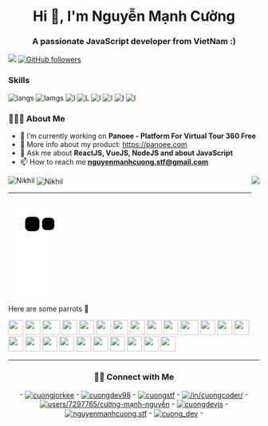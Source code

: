 <h1 align="center">Hi 👋, I'm Nguyễn Mạnh Cường</h1>
<h3 align="center">A passionate JavaScript developer from VietNam :)</h3>


![](https://komarev.com/ghpvc/?username=cuongdevjs&color=brightgreen)
[![GitHub followers](https://img.shields.io/github/followers/cuongdevjs.svg?style=social&label=Follow&maxAge=2592000)](https://github.com/cuongdevjs?tab=followers)

### Skills 
![langs](https://img.shields.io/badge/CSS3-1572B6?style=for-the-badge&logo=css3&logoColor=white)
![lamgs](https://img.shields.io/badge/JavaScript-F7DF1E?style=for-the-badge&logo=javascript&logoColor=black)
![l](https://img.shields.io/badge/HTML5-E34F26?style=for-the-badge&logo=html5&logoColor=white) 
![L](https://img.shields.io/badge/Node.js-43853D?style=for-the-badge&logo=node-dot-js&logoColor=white)
![l](https://img.shields.io/badge/Vue.js-green?style=for-the-badge&logo=vue-dot-js&logoColor=white)
![l](https://img.shields.io/badge/React-20232A?style=for-the-badge&logo=react&logoColor=61DAFB)
![l](https://img.shields.io/badge/Next.js-20232A?style=for-the-badge&logo=next-dot-js&logoColor=61DAFB)
![l](https://img.shields.io/badge/Kali_Linux-557C94?style=for-the-badge&logo=kali-linux&logoColor=white)

###  👨🏻‍💻 About Me 
- 🔭 I’m currently working on **Panoee - Platform For Virtual Tour 360 Free**
- 💬 More info about my product: https://panoee.com
- 💬 Ask me about **ReactJS, VueJS, NodeJS and about JavaScript**
- 📫 How to reach me **nguyenmanhcuong.stf@gmail.com**

 <img align="right" height="80em" src="https://i.pinimg.com/originals/4a/ff/a0/4affa0f1f9da41409869f7da57e0f88c.gif" >
</div>



<p><img align="left" src="https://github-readme-stats.vercel.app/api/top-langs?username=cuongdevjs&show_icons=true&locale=en&layout=compact&theme=radical" alt="Nikhil" /></p>

<p>&nbsp;<img align="center" src="https://github-readme-stats.vercel.app/api?username=cuongdevjs&show_icons=true&locale=en&theme=tokyonight" alt="Nikhil" width="410" /></p>

<hr>

 ![Snake animation](https://github.com/rafaballerini/rafaballerini/blob/output/github-contribution-grid-snake.svg)
 
</div>

Here are some parrots 🦜

<div>
    <img src="https://cultofthepartyparrot.com/parrots/hd/githubparrot.gif" width="30" height="30"/>
    <img src="https://cultofthepartyparrot.com/flags/hd/indiaparrot.gif" width="30" height="30"/>
    <img src="https://cultofthepartyparrot.com/parrots/asyncparrot.gif" width="36" height="30"/>
    <img src="https://cultofthepartyparrot.com/parrots/exceptionallyfastparrot.gif" width="30" height="30"/>
    <img src="https://cultofthepartyparrot.com/parrots/hd/60fpsparrot.gif" width="30" height="30"/>
    <img src="https://cultofthepartyparrot.com/parrots/hd/jumpingparrot.gif" width="30" height="30"/>
    <img src="https://cultofthepartyparrot.com/parrots/hd/opensourceparrot.gif" width="30" height="30"/>
    <img src="https://cultofthepartyparrot.com/parrots/hd/dealwithitnowparrot.gif" width="30" height="30"/>
    <img src="https://cultofthepartyparrot.com/parrots/hd/hypnoparrotlight.gif" width="30" height="30"/>
    <img src="https://cultofthepartyparrot.com/parrots/databaseparrot.gif" width="30" height="30"/>
    <img src="https://cultofthepartyparrot.com/parrots/fixparrot.gif" width="36" height="30"/>
    <img src="https://cultofthepartyparrot.com/parrots/hd/laptop_parrot.gif" width="30" height="30"/>
    <img src="https://cultofthepartyparrot.com/parrots/hd/spinningparrot.gif" width="30" height="30"/>
    <img src="https://cultofthepartyparrot.com/parrots/hd/levitationparrot.gif" width="30" height="30"/>
    <img src="https://cultofthepartyparrot.com/parrots/hd/meldparrot.gif" width="30" height="30"/>
    <img src="https://cultofthepartyparrot.com/parrots/slomoparrot.gif" width="30" height="30"/>
    <img src="https://cultofthepartyparrot.com/parrots/hd/moonwalkingparrot.gif" width="30" height="30"/>
    <img src="https://cultofthepartyparrot.com/parrots/hd/stableparrot.gif" width="30" height="30"/>
    <img src="https://cultofthepartyparrot.com/parrots/hd/scienceparrot.gif" width="30" height="30"/>
    <img src="https://cultofthepartyparrot.com/parrots/hd/pirateparrot.gif" width="30" height="30"/>
    <img src="https://cultofthepartyparrot.com/parrots/hd/footballparrot.gif" width="30" height="30"/>
    <img src="https://cultofthepartyparrot.com/parrots/hd/illuminatiparrot.gif" width="30" height="30"/>
    <img src="https://cultofthepartyparrot.com/parrots/hd/hypnoparrotdark.gif" width="30" height="30"/>
    <img src="https://cultofthepartyparrot.com/parrots/hd/mustacheparrot.gif" width="30" height="30"/>
</div>

<hr>

<h3 align="center"> 🤝🏻 Connect with Me </h3>

<p align="center">
- <a href="https://codepen.io/cuongjorkee" target="blank"><img align="center" src="https://cdn.jsdelivr.net/npm/simple-icons@3.0.1/icons/codepen.svg" alt="cuongjorkee" height="20" width="20" /></a>
- <a href="https://dev.to/cuongdev98" target="blank"><img align="center" src="https://cdn.jsdelivr.net/npm/simple-icons@3.0.1/icons/dev-dot-to.svg" alt="cuongdev98" height="20" width="20" /></a>
- <a href="https://twitter.com/cuongstf" target="blank"><img align="center" src="https://cdn.jsdelivr.net/npm/simple-icons@3.0.1/icons/twitter.svg" alt="cuongstf" height="20" width="20" /></a>
- <a href="https://linkedin.com/in//in/cuongcoder/" target="blank"><img align="center" src="https://cdn.jsdelivr.net/npm/simple-icons@3.0.1/icons/linkedin.svg" alt="/in/cuongcoder/" height="20" width="20" /></a>
- <a href="https://stackoverflow.com/users/7297765/cường-mạnh-nguyễn" target="blank"><img align="center" src="https://cdn.jsdelivr.net/npm/simple-icons@3.0.1/icons/stackoverflow.svg" alt="users/7297765/cường-mạnh-nguyễn" height="20" width="20" /></a>
- <a href="https://codesandbox.com/cuongdevjs" target="blank"><img align="center" src="https://cdn.jsdelivr.net/npm/simple-icons@3.0.1/icons/codesandbox.svg" alt="cuongdevjs" height="20" width="20" /></a>
- <a href="https://fb.com/nguyenmanhcuong.stf" target="blank"><img align="center" src="https://cdn.jsdelivr.net/npm/simple-icons@3.0.1/icons/facebook.svg" alt="nguyenmanhcuong.stf" height="20" width="20" /></a>
- <a href="https://instagram.com/cuong_dev" target="blank"><img align="center" src="https://cdn.jsdelivr.net/npm/simple-icons@3.0.1/icons/instagram.svg" alt="cuong_dev" height="20" width="20" /></a>
- 
</p>
